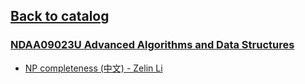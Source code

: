 ## [Back to catalog](/UCPH_courses)

### [NDAA09023U Advanced Algorithms and Data Structures](https://kurser.ku.dk/course/ndaa09023u)

 - [NP completeness (中文) - Zelin Li](https://mp.weixin.qq.com/s/aNTrulVZfit1Sm8deB-D6w)
